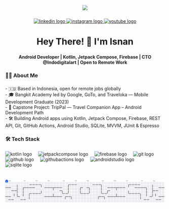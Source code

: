 <div align="center">
  <img height="150" src="https://media.giphy.com/media/M9gbBd9nbDrOTu1Mqx/giphy.gif"  />
</div>

###

<div align="center">
  <a href="https://www.linkedin.com/in/isnandar-humaedi/" target="_blank">
    <img src="https://img.shields.io/static/v1?message=LinkedIn&logo=linkedin&label=&color=0077B5&logoColor=white&labelColor=&style=for-the-badge" height="25" alt="linkedin logo"  />
  </a>
  <a href="https://www.instagram.com/isnandarhmd" target="_blank">
    <img src="https://img.shields.io/static/v1?message=Instagram&logo=instagram&label=&color=E4405F&logoColor=white&labelColor=&style=for-the-badge" height="25" alt="instagram logo"  />
  </a>
  <a href="https://www.youtube.com/@isnandarhmd" target="_blank">
    <img src="https://img.shields.io/static/v1?message=Youtube&logo=youtube&label=&color=FF0000&logoColor=white&labelColor=&style=for-the-badge" height="25" alt="youtube logo"  />
  </a>
</div>

###

<h1 align="center">Hey There! 👋 I'm Isnan</h1>

###

<h4 align="center">Android Developer | Kotlin, Jetpack Compose, Firebase | CTO @Indodigitalart | Open to Remote Work</h4>

###

<h3 align="left">👩‍💻  About Me</h3>

###

<p align="left">⁠- 🇮🇩 Based in Indonesia, open for remote jobs globally<br>- 🎓 Bangkit Academy led by Google, GoTo, and Traveloka — Mobile Development Graduate (2023)<br>- 🚀 Capstone Project: TripPal — Travel Companion App – Android Development Path<br>-⁠  ⁠🛠️ Building Android apps using Kotlin, Jetpack Compose, Firebase, REST API, Git, GitHub Actions, Android Studio, SQLite, MVVM, JUnit & Espresso</p>

###

<h3 align="left">🛠 Tech Stack</h3>

###

<div align="left">
  <img src="https://cdn.jsdelivr.net/gh/devicons/devicon/icons/kotlin/kotlin-original.svg" height="40" alt="kotlin logo"  />
  <img width="12" />
  <img src="https://cdn.jsdelivr.net/gh/devicons/devicon/icons/jetpackcompose/jetpackcompose-original.svg" height="40" alt="jetpackcompose logo"  />
  <img width="12" />
  <img src="https://cdn.jsdelivr.net/gh/devicons/devicon/icons/firebase/firebase-plain.svg" height="40" alt="firebase logo"  />
  <img width="12" />
  <img src="https://cdn.simpleicons.org/git/F05032" height="40" alt="git logo"  />
  <img width="12" />
  <img src="https://skillicons.dev/icons?i=github" height="40" alt="github logo"  />
  <img width="12" />
  <img src="https://cdn.simpleicons.org/githubactions/2088FF" height="40" alt="githubactions logo"  />
  <img width="12" />
  <img src="https://cdn.jsdelivr.net/gh/devicons/devicon/icons/androidstudio/androidstudio-original.svg" height="40" alt="androidstudio logo"  />
  <img width="12" />
  <img src="https://skillicons.dev/icons?i=sqlite" height="40" alt="sqlite logo"  />
</div>

###

<h1 align="center"></h1>

###

<picture>
  <source media="(prefers-color-scheme: dark)" srcset="https://raw.githubusercontent.com/isnandarhmd/isnandarhmd/output/pacman-contribution-graph-dark.svg">
  <source media="(prefers-color-scheme: light)" srcset="https://raw.githubusercontent.com/isnandarhmd/isnandarhmd/output/pacman-contribution-graph.svg">
  <img alt="pacman contribution graph" src="https://raw.githubusercontent.com/isnandarhmd/isnandarhmd/output/pacman-contribution-graph.svg">
</picture>

###
